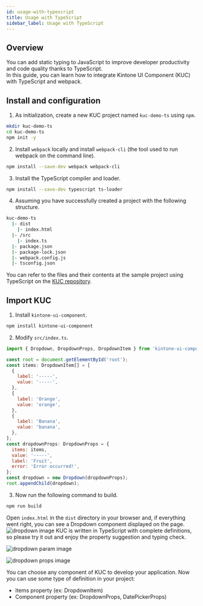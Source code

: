 ```yaml
---
id: usage-with-typescript
title: Usage with TypeScript
sidebar_label: Usage with TypeScript
---
```

## Overview

You can add static typing to JavaScript to improve developer productivity and code quality thanks to TypeScript.<br/>
In this guide, you can learn how to integrate Kintone UI Component (KUC) with TypeScript and webpack.

## Install and configuration

1. As initialization, create a new KUC project named `kuc-demo-ts` using `npm`.
```bash
mkdir kuc-demo-ts
cd kuc-demo-ts
npm init -y
```

2. Install `webpack` locally and install `webpack-cli` (the tool used to run webpack on the command line).

```bash
npm install --save-dev webpack webpack-cli
```

3. Install the TypeScript compiler and loader.
```bash
npm install --save-dev typescript ts-loader
```

4. Assuming you have successfully created a project with the following structure.
```bash
kuc-demo-ts
  |- dist
    |- index.html
  |- /src
    |- index.ts
  |- package.json
  |- package-lock.json
  |- webpack.config.js
  |- tsconfig.json
```

You can refer to the files and their contents at the sample project using TypeScript on the [KUC repository](https://github.com/kintone-labs/kintone-ui-component/tree/master/demos/typescript-app).

## Import KUC
1. Install `kintone-ui-component`.
```bash
npm install kintone-ui-component
```

2. Modify `src/index.ts`.
```js
import { Dropdown, DropdownProps, DropdownItem } from 'kintone-ui-component';

const root = document.getElementById('root');
const items: DropdownItem[] = [
  {
    label: '-----',
    value: '-----',
  },
  {
    label: 'Orange',
    value: 'orange',
  },
  {
    label: 'Banana',
    value: 'banana',
  },
];
const dropdownProps: DropdownProps = {
  items: items,
  value: '-----',
  label: 'Fruit',
  error: 'Error occurred!',
};
const dropdown = new Dropdown(dropdownProps);
root.appendChild(dropdown);
```
3. Now run the following command to build.
```bash
npm run build
```

Open `index.html` in the `dist` directory in your browser and, if everything went right, you can see a Dropdown component displayed on the page.
![dropdown image](/img/kuc-dropdown.png)
KUC is written in TypeScript with complete definitions, so please try it out and enjoy the property suggestion and typing check.

![dropdown param image](/img/kuc-dropdown-param.png)

![dropdown props image](/img/kuc-dropdown-props.png)

You can choose any component of KUC to develop your application.
Now you can use some type of definition in your project:
- Items property (ex: DropdownItem)
- Component property (ex: DropdownProps, DatePickerProps)